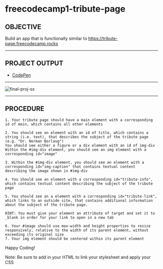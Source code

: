 # freecodecamp1-tribute-page


## __OBJECTIVE__
Build an app that is functionally similar to https://tribute-page.freecodecamp.rocks

---

## __PROJECT OUTPUT__

- [CodePen](https://codepen.io/devinci-it/pen/GRYMvMP)

---
![final-proj-ss](fcc-2.png)


---

## __PROCEDURE__


    1. Your tribute page should have a main element with a corresponding id of main, which contains all other elements

    2. You should see an element with an id of title, which contains a string (i.e. text), that describes the subject of the tribute page (e.g. "Dr. Norman Borlaug")
    You should see either a figure or a div element with an id of img-div
    Within the #img-div element, you should see an img element with a corresponding id="image"
    
    3. Within the #img-div element, you should see an element with a corresponding id="img-caption" that contains textual content describing the image shown in #img-div
    
    4. You should see an element with a corresponding id="tribute-info", which contains textual content describing the subject of the tribute page
    
    5. You should see an a element with a corresponding id="tribute-link", which links to an outside site, that contains additional information about the subject of the tribute page. 
    
    HINT: You must give your element an attribute of target and set it to _blank in order for your link to open in a new tab

    6. Your #image should use max-width and height properties to resize responsively, relative to the width of its parent element, without exceeding its original size
    7. Your img element should be centered within its parent element

 Happy Coding!

Note: Be sure to add <link rel="stylesheet" href="styles.css"> in your HTML to link your stylesheet and apply your CSS